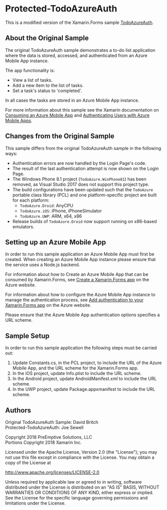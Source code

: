 Protected-TodoAzureAuth
=======================

This is a modified version of the Xamarin.Forms sample [TodoAzureAuth](https://developer.xamarin.com/samples/xamarin-forms/WebServices/TodoAzureAuth/).

About the Original Sample
-------------------------

The original TodoAzureAuth sample demonstrates a to-do list application where the data is stored, accessed, and authenticated from an Azure Mobile App instance.

The app functionality is:

* View a list of tasks.
* Add a new item to the list of tasks.
* Set a task's status to 'completed'.

In all cases the tasks are stored in an Azure Mobile App instance.

For more information about this sample see the Xamarin documentation on [Consuming an Azure Mobile App](http://developer.xamarin.com/guides/cross-platform/xamarin-forms/web-services/consuming/azure/) and [Authenticating Users with Azure Mobile Apps](http://developer.xamarin.com/guides/cross-platform/xamarin-forms/web-services/authentication/azure/).

Changes from the Original Sample
--------------------------------

This sample differs from the original TodoAzureAuth sample in the following ways:

* Authentication errors are now handled by the Login Page's code.
* The result of the last authentication attempt is now shown on the Login Page.
* The Windows Phone 8.1 project (`TodoAzure.WinPhone81`) has been removed, as Visual Studio 2017 does not support this project type.
* The build configurations have been updated such that the `TodoAzure` portable class library (PCL) and one platform-specific project are built for each platform:
    * `TodoAzure.Droid`: AnyCPU
    * `TodoAzure.iOS`: iPhone, iPhoneSimulator
    * `TodoAzure.UWP`: ARM, x64, x86
* Release builds of `TodoAzure.Droid` now support running on x86-based emulators.

Setting up an Azure Mobile App
----------------------------------

In order to run this sample application an Azure Mobile App must first be created. When creating an Azure Mobile App instance please ensure that the service uses a Node.js backend.

For information about how to Create an Azure Mobile App that can be consumed by Xamarin.Forms, see [Create a Xamarin.Forms app](https://azure.microsoft.com/en-gb/documentation/articles/app-service-mobile-xamarin-forms-get-started/) on the Azure website.

For information about how to configure the Azure Mobile App instance to manage the authentication process, see [Add authentication to your Xamarin.Forms app](https://azure.microsoft.com/en-gb/documentation/articles/app-service-mobile-xamarin-forms-get-started-users/) on the Azure website.

Please ensure that the Azure Mobile App authentication options specifies a URL scheme.

Sample Setup
----------------

In order to run this sample application the following steps must be carried out:

1. Update Constants.cs, in the PCL project, to include the URL of the Azure Mobile App, and the URL scheme for the Xamarin.Forms app.
1. In the iOS project, update Info.plist to include the URL scheme.
1. In the Android project, update AndroidManifest.xml to include the URL scheme.
1. In the UWP project, update Package.appxmanifest to include the URL scheme.

Authors
-------

Original TodoAzureAuth Sample: David Britch  
Protected-TodoAzureAuth: Joe Sewell

Copyright 2018 PreEmptive Solutions, LLC  
Portions Copyright 2018 Xamarin Inc.  

Licensed under the Apache License, Version 2.0 (the "License");
you may not use this file except in compliance with the License.
You may obtain a copy of the License at

   http://www.apache.org/licenses/LICENSE-2.0

Unless required by applicable law or agreed to in writing, software
distributed under the License is distributed on an "AS IS" BASIS,
WITHOUT WARRANTIES OR CONDITIONS OF ANY KIND, either express or implied.
See the License for the specific language governing permissions and
limitations under the License.
